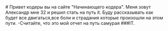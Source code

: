 <link rel="stylesheet" href="https://stackpath.bootstrapcdn.com/bootstrap/4.5.0/css/bootstrap.min.css" integrity="sha384-9aIt2nRpC12Uk9gS9baDl411NQApFmC26EwAOH8WgZl5MYYxFfc+NcPb1dKGj7Sk" crossorigin="anonymous">
# Привет кодеры вы на сайте "Начинающего кодера".
Меня зовут Александр мне 32 и решил стать на путь it. Буду рассказывать как будет все двигаться,все боли и страдания которые произошли на этом пути. 
-Считайте, что это мой отчет на путь самурая ###IT.

